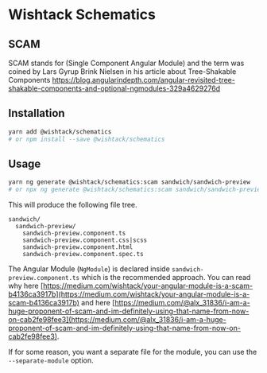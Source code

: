 # Wishtack Schematics

## SCAM

SCAM stands for (Single Component Angular Module) and the term was coined by Lars Gyrup Brink Nielsen in his article about Tree-Shakable Components https://blog.angularindepth.com/angular-revisited-tree-shakable-components-and-optional-ngmodules-329a4629276d

## Installation

```sh
yarn add @wishtack/schematics 
# or npm install --save @wishtack/schematics
```

## Usage

```sh
yarn ng generate @wishtack/schematics:scam sandwich/sandwich-preview
# or npx ng generate @wishtack/schematics:scam sandwich/sandwich-preview
```

This will produce the following file tree.

```
sandwich/
  sandwich-preview/ 
    sandwich-preview.component.ts
    sandwich-preview.component.css|scss
    sandwich-preview.component.html
    sandwich-preview.component.spec.ts
```

The Angular Module (`NgModule`) is declared inside `sandwich-preview.component.ts` which is the recommended approach.
You can read why here [https://medium.com/wishtack/your-angular-module-is-a-scam-b4136ca3917b](https://medium.com/wishtack/your-angular-module-is-a-scam-b4136ca3917b) and here [https://medium.com/@alx_31836/i-am-a-huge-proponent-of-scam-and-im-definitely-using-that-name-from-now-on-cab2fe98fee3](https://medium.com/@alx_31836/i-am-a-huge-proponent-of-scam-and-im-definitely-using-that-name-from-now-on-cab2fe98fee3).

If for some reason, you want a separate file for the module, you can use the `--separate-module` option.
